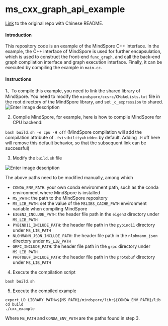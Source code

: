 # ms_cxx_graph_api_example

[Link](https://gitee.com/ginfung/ms_cxx_graph_api_example) to the original repo with Chinese README. 

#### Introduction 
This repository code is an example of the MindSpore C++ interface. In the example, the C++ interface of MindSpore is used for further encapsulation, which is used to construct the front-end `func_graph`, and call the back-end graph compilation interface and graph execution interface. Finally, it can be executed by compiling the example in `main.cc`.

#### Instructions


1、To compile this example, you need to link the shared library of MindSpore. You need to modify the `mindspore/ccsrc/CMakeLists.txt` file in the root directory of the MindSpore library, and set `_c_expression` to shared.
![Enter image description](https://images.gitee.com/uploads/images/2021/0423/152834_7fe751ba_6574899.png "screenshot.png")

2. Compile MindSpore, for example, here is how to compile MindSpore for CPU backend:

`bash build.sh -e cpu -H off`
  (MindSpore compilation will add the compilation attribute of `-fvisibility=hidden` by default. Adding `-H` off here will remove this default behavior, so that the subsequent link can be successful)

3. Modify the `build.sh` file

![Enter image description](https://images.gitee.com/uploads/images/2021/0423/154007_99960f1b_6574899.png "screenshot.png")

The above paths need to be modified manually, among which
- `CONDA_ENV_PATH`: your own conda environment path, such as the conda environment where MindSpore is installed
- `MS_PATH`: the path to the MindSpore repository
- `MS_LIB_PATH`: set the value of the `MSLIBS_CACHE_PATH` environment variable when compiling MindSpore
- `EIGEN3_INCLUDE_PATH`: the header file path in the `eigen3` directory under `MS_LIB_PATH`
- `PYBIND11_INCLUDE_PATH`: the header file path in the `pybind11` directory under `MS_LIB_PATH`
- `NLOHMANN_JSON_INCLUDE_PATH`: the header file path in the `nlohmann_json` directory under `MS_LIB_PATH`
- `GRPC_INCLUDE_PATH`: the header file path in the `grpc` directory under `MS_LIB_PATH`
- `PROTOBUF_INCLUDE_PATH`: the header file path in the `protobuf` directory under `MS_LIB_PATH`

4. Execute the compilation script

`bash build.sh`

5. Execute the compiled example
````
export LD_LIBRARY_PATH=${MS_PATH}/mindspore/lib:${CONDA_ENV_PATH}/lib
cd build
./cxx_example
````
Where `MS_PATH` and `CONDA_ENV_PATH` are the paths found in step 3.
